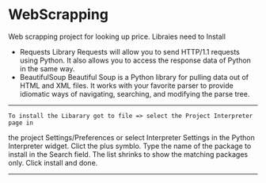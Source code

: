 # WebScrapping
Web scrapping project for looking up price.
Libraies need to Install
- Requests Library
    Requests will allow you to send HTTP/1.1 requests using Python.
It also allows you to access the response data of Python in the same way.
- BeautifulSoup
    Beautiful Soup is a Python library for pulling data out of HTML and XML files.
It works with your favorite parser to provide idiomatic ways of navigating, searching, and modifying the parse tree.
*******************************************************************************************************************
    To install the Libarary got to file => select the Project Interpreter page in
the project Settings/Preferences or select Interpreter Settings in the Python Interpreter widget.
Clict the plus symblo. Type the name of the package to install in the Search field.
The list shrinks to show the matching packages only. Click install and done.
*********************************************************************************************************************
